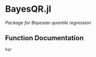 # BayesQR.jl
*Package for Bayesian quantile regression*

## Function Documentation
```@docs
bqr
```
